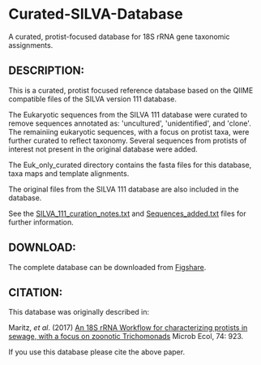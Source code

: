 # Curated-SILVA-Database
A curated, protist-focused database for 18S rRNA gene taxonomic assignments.

## DESCRIPTION:

This is a curated, protist focused reference database based on the QIIME compatible files of the SILVA version 111 database.

The Eukaryotic sequences from the SILVA 111 database were curated to remove sequences annotated as: 'uncultured', 'unidentified', and 'clone'.
The remainiing eukaryotic sequences, with a focus on protist taxa, were further curated to reflect taxonomy. 
Several sequences from protists of interest not present in the original database were added.

The Euk_only_curated directory contains the fasta files for this database, taxa maps and template alignments.

The original files from the SILVA 111 database are also included in the database.

See the [SILVA_111_curation_notes.txt](/SILVA_111_curation_notes.txt) and [Sequences_added.txt](/Sequences_added.txt) files for further information.

## DOWNLOAD:

The complete database can be downloaded from [Figshare][Database].

## CITATION:

This database was originally described in: 

Maritz, *et al*. (2017) [An 18S rRNA Workflow for characterizing protists in sewage, with a focus on zoonotic Trichomonads][Paper] Microb Ecol, 74: 923. 


If you use this database please cite the above paper.

[Paper]: https://doi.org/10.1007/s00248-017-0996-9 
[Database]: https://doi.org/10.6084/m9.figshare.3114850.v1



